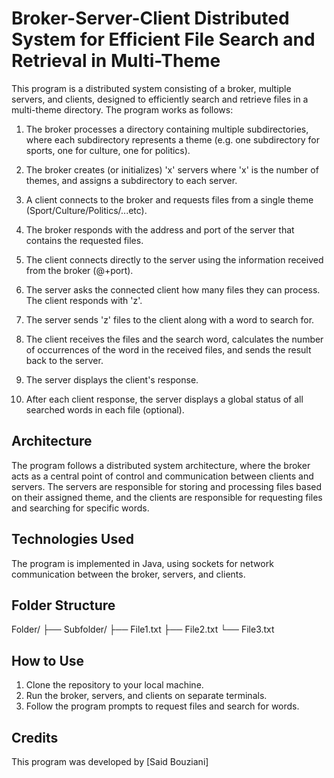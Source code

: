# Broker-Server-Client Distributed System for Efficient File Search and Retrieval in Multi-Theme

This program is a distributed system consisting of a broker, multiple servers, and clients, designed to efficiently search and retrieve files in a multi-theme directory. The program works as follows:

1. The broker processes a directory containing multiple subdirectories, where each subdirectory represents a theme (e.g. one subdirectory for sports, one for culture, one for politics).

2. The broker creates (or initializes) 'x' servers where 'x' is the number of themes, and assigns a subdirectory to each server.

3. A client connects to the broker and requests files from a single theme (Sport/Culture/Politics/...etc).

4. The broker responds with the address and port of the server that contains the requested files.

5. The client connects directly to the server using the information received from the broker (@+port).

6. The server asks the connected client how many files they can process. The client responds with 'z'.

7. The server sends 'z' files to the client along with a word to search for.

8. The client receives the files and the search word, calculates the number of occurrences of the word in the received files, and sends the result back to the server.

9. The server displays the client's response.

10. After each client response, the server displays a global status of all searched words in each file (optional).

## Architecture

The program follows a distributed system architecture, where the broker acts as a central point of control and communication between clients and servers. The servers are responsible for storing and processing files based on their assigned theme, and the clients are responsible for requesting files and searching for specific words.

## Technologies Used

The program is implemented in Java, using sockets for network communication between the broker, servers, and clients.



## Folder Structure
Folder/
├── Subfolder/
    ├── File1.txt
    ├── File2.txt
    └── File3.txt








## How to Use

1. Clone the repository to your local machine.
2. Run the broker, servers, and clients on separate terminals.
3. Follow the program prompts to request files and search for words.

## Credits

This program was developed by [Said Bouziani]

